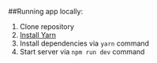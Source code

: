 ##Running app locally:

1. Clone repository
2. [Install Yarn](https://yarnpkg.com/en/docs/install)
3. Install dependencies via `yarn` command
4. Start server via `npm run dev` command
